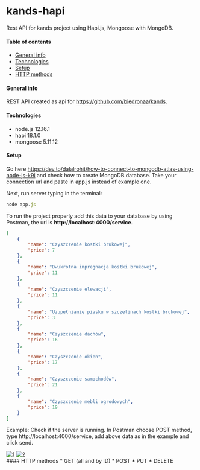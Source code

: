 # kands-hapi
Rest API for kands project using Hapi.js, Mongoose with MongoDB.

#### Table of contents
* [General info](#general-info)
* [Technologies](#technologies)
* [Setup](#setup)
* [HTTP methods](#http-methods)

#### General info
REST API created as api for https://github.com/biedronaa/kands.

#### Technologies
* node.js 12.16.1
* hapi 18.1.0
* mongoose 5.11.12

#### Setup
Go here https://dev.to/dalalrohit/how-to-connect-to-mongodb-atlas-using-node-js-k9i and check how to create MongoDB database. Take your connection url and paste in app.js instead of example one. 

Next, run server typing in the terminal:
```JavaScript
node app.js
```

To run the project properly add this data to your database by using Postman, the url is <strong>http://localhost:4000/service</strong>.
```json
[
	{
		"name": "Czyszczenie kostki brukowej",
		"price": 7
	},
	{
		"name": "Dwukrotna impregnacja kostki brukowej",
		"price": 11
	},
	{
		"name": "Czyszczenie elewacji",
		"price": 11
	},
	{
		"name": "Uzupełnianie piasku w szczelinach kostki brukowej",
		"price": 3
	},
	{
		"name": "Czyszczenie dachów",
		"price": 16
	},
	{
		"name": "Czyszczenie okien",
		"price": 17
	},
	{
		"name": "Czyszczenie samochodów",
		"price": 21
	},
	{
		"name": "Czyszczenie mebli ogrodowych",
		"price": 19
	}
]
```
Example: 
Check if the server is running. In Postman choose POST method, type http://localhost:4000/service, add above data as in the example and click send.
<div>
	<a href="https://imgbb.com/"><img src="https://i.ibb.co/jDR8VdQ/1.png" alt="1" border="0"></a>
	<a href="https://imgbb.com/"><img src="https://i.ibb.co/J2Vcqdh/2.png" alt="2" border="0"></a>
</div>
#### HTTP methods
* GET (all and by ID)
* POST
* PUT
* DELETE
